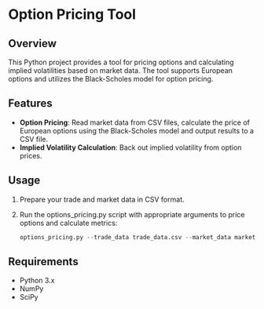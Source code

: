 # Option Pricing Tool

## Overview

This Python project provides a tool for pricing options and calculating implied volatilities based on market data. The tool supports European options and utilizes the Black-Scholes model for option pricing.

## Features

- **Option Pricing**: Read market data from CSV files, calculate the price of European options using the Black-Scholes model and output results to a CSV file.
- **Implied Volatility Calculation**: Back out implied volatility from option prices.

## Usage 

1. Prepare your trade and market data in CSV format.
2. Run the options_pricing.py script with appropriate arguments to price options and calculate metrics:
   
   ```python
   options_pricing.py --trade_data trade_data.csv --market_data market_data.csv --result_file result.csv
   ```

## Requirements

- Python 3.x
- NumPy
- SciPy



